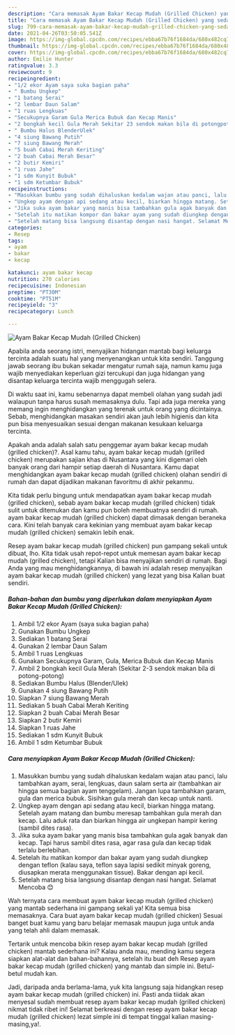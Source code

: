 ```yaml
---
description: "Cara memasak Ayam Bakar Kecap Mudah (Grilled Chicken) yang sedap dan Mudah Dibuat"
title: "Cara memasak Ayam Bakar Kecap Mudah (Grilled Chicken) yang sedap dan Mudah Dibuat"
slug: 799-cara-memasak-ayam-bakar-kecap-mudah-grilled-chicken-yang-sedap-dan-mudah-dibuat
date: 2021-04-26T03:50:05.541Z
image: https://img-global.cpcdn.com/recipes/ebba67b76f1684da/680x482cq70/ayam-bakar-kecap-mudah-grilled-chicken-foto-resep-utama.jpg
thumbnail: https://img-global.cpcdn.com/recipes/ebba67b76f1684da/680x482cq70/ayam-bakar-kecap-mudah-grilled-chicken-foto-resep-utama.jpg
cover: https://img-global.cpcdn.com/recipes/ebba67b76f1684da/680x482cq70/ayam-bakar-kecap-mudah-grilled-chicken-foto-resep-utama.jpg
author: Emilie Hunter
ratingvalue: 3.3
reviewcount: 9
recipeingredient:
- "1/2 ekor Ayam saya suka bagian paha"
- " Bumbu Ungkep"
- "1 batang Serai"
- "2 lembar Daun Salam"
- "1 ruas Lengkuas"
- "Secukupnya Garam Gula Merica Bubuk dan Kecap Manis"
- "2 bongkah kecil Gula Merah Sekitar 23 sendok makan bila di potongpotong"
- " Bumbu Halus BlenderUlek"
- "4 siung Bawang Putih"
- "7 siung Bawang Merah"
- "5 buah Cabai Merah Keriting"
- "2 buah Cabai Merah Besar"
- "2 butir Kemiri"
- "1 ruas Jahe"
- "1 sdm Kunyit Bubuk"
- "1 sdm Ketumbar Bubuk"
recipeinstructions:
- "Masukkan bumbu yang sudah dihaluskan kedalam wajan atau panci, lalu tambahkan ayam, serai, lengkuas, daun salam serta air (tambahkan air hingga semua bagian ayam tenggelam). Jangan lupa tambahkan garam, gula dan merica bubuk. Sisihkan gula merah dan kecap untuk nanti."
- "Ungkep ayam dengan api sedang atau kecil, biarkan hingga matang. Setelah ayam matang dan bumbu meresap tambahkan gula merah dan kecap. Lalu aduk rata dan biarkan hingga air ungkepan hampir kering (sambil dites rasa)."
- "Jika suka ayam bakar yang manis bisa tambahkan gula agak banyak dan kecap. Tapi harus sambil dites rasa, agar rasa gula dan kecap tidak terlalu berlebihan."
- "Setelah itu matikan kompor dan bakar ayam yang sudah diungkep dengan teflon (kalau saya, teflon saya lapisi sedikit minyak goreng, diusapkan merata menggunakan tissue). Bakar dengan api kecil."
- "Setelah matang bisa langsung disantap dengan nasi hangat. Selamat Mencoba 😊"
categories:
- Resep
tags:
- ayam
- bakar
- kecap

katakunci: ayam bakar kecap 
nutrition: 270 calories
recipecuisine: Indonesian
preptime: "PT30M"
cooktime: "PT51M"
recipeyield: "3"
recipecategory: Lunch

---
```



![Ayam Bakar Kecap Mudah (Grilled Chicken)](https://img-global.cpcdn.com/recipes/ebba67b76f1684da/680x482cq70/ayam-bakar-kecap-mudah-grilled-chicken-foto-resep-utama.jpg)

Apabila anda seorang istri, menyajikan hidangan mantab bagi keluarga tercinta adalah suatu hal yang menyenangkan untuk kita sendiri. Tanggung jawab seorang ibu bukan sekadar mengatur rumah saja, namun kamu juga wajib menyediakan keperluan gizi tercukupi dan juga hidangan yang disantap keluarga tercinta wajib menggugah selera.

Di waktu  saat ini, kamu sebenarnya dapat membeli olahan yang sudah jadi walaupun tanpa harus susah memasaknya dulu. Tapi ada juga mereka yang memang ingin menghidangkan yang terenak untuk orang yang dicintainya. Sebab, menghidangkan masakan sendiri akan jauh lebih higienis dan kita pun bisa menyesuaikan sesuai dengan makanan kesukaan keluarga tercinta. 



Apakah anda adalah salah satu penggemar ayam bakar kecap mudah (grilled chicken)?. Asal kamu tahu, ayam bakar kecap mudah (grilled chicken) merupakan sajian khas di Nusantara yang kini digemari oleh banyak orang dari hampir setiap daerah di Nusantara. Kamu dapat menghidangkan ayam bakar kecap mudah (grilled chicken) olahan sendiri di rumah dan dapat dijadikan makanan favoritmu di akhir pekanmu.

Kita tidak perlu bingung untuk mendapatkan ayam bakar kecap mudah (grilled chicken), sebab ayam bakar kecap mudah (grilled chicken) tidak sulit untuk ditemukan dan kamu pun boleh membuatnya sendiri di rumah. ayam bakar kecap mudah (grilled chicken) dapat dimasak dengan beraneka cara. Kini telah banyak cara kekinian yang membuat ayam bakar kecap mudah (grilled chicken) semakin lebih enak.

Resep ayam bakar kecap mudah (grilled chicken) pun gampang sekali untuk dibuat, lho. Kita tidak usah repot-repot untuk memesan ayam bakar kecap mudah (grilled chicken), tetapi Kalian bisa menyajikan sendiri di rumah. Bagi Anda yang mau menghidangkannya, di bawah ini adalah resep menyajikan ayam bakar kecap mudah (grilled chicken) yang lezat yang bisa Kalian buat sendiri.

<!--inarticleads1-->

##### Bahan-bahan dan bumbu yang diperlukan dalam menyiapkan Ayam Bakar Kecap Mudah (Grilled Chicken):

1. Ambil 1/2 ekor Ayam (saya suka bagian paha)
1. Gunakan  Bumbu Ungkep
1. Sediakan 1 batang Serai
1. Gunakan 2 lembar Daun Salam
1. Ambil 1 ruas Lengkuas
1. Gunakan Secukupnya Garam, Gula, Merica Bubuk dan Kecap Manis
1. Ambil 2 bongkah kecil Gula Merah (Sekitar 2-3 sendok makan bila di potong-potong)
1. Sediakan  Bumbu Halus (Blender/Ulek)
1. Gunakan 4 siung Bawang Putih
1. Siapkan 7 siung Bawang Merah
1. Sediakan 5 buah Cabai Merah Keriting
1. Siapkan 2 buah Cabai Merah Besar
1. Siapkan 2 butir Kemiri
1. Siapkan 1 ruas Jahe
1. Sediakan 1 sdm Kunyit Bubuk
1. Ambil 1 sdm Ketumbar Bubuk




<!--inarticleads2-->

##### Cara menyiapkan Ayam Bakar Kecap Mudah (Grilled Chicken):

1. Masukkan bumbu yang sudah dihaluskan kedalam wajan atau panci, lalu tambahkan ayam, serai, lengkuas, daun salam serta air (tambahkan air hingga semua bagian ayam tenggelam). Jangan lupa tambahkan garam, gula dan merica bubuk. Sisihkan gula merah dan kecap untuk nanti.
1. Ungkep ayam dengan api sedang atau kecil, biarkan hingga matang. Setelah ayam matang dan bumbu meresap tambahkan gula merah dan kecap. Lalu aduk rata dan biarkan hingga air ungkepan hampir kering (sambil dites rasa).
1. Jika suka ayam bakar yang manis bisa tambahkan gula agak banyak dan kecap. Tapi harus sambil dites rasa, agar rasa gula dan kecap tidak terlalu berlebihan.
1. Setelah itu matikan kompor dan bakar ayam yang sudah diungkep dengan teflon (kalau saya, teflon saya lapisi sedikit minyak goreng, diusapkan merata menggunakan tissue). Bakar dengan api kecil.
1. Setelah matang bisa langsung disantap dengan nasi hangat. Selamat Mencoba 😊




Wah ternyata cara membuat ayam bakar kecap mudah (grilled chicken) yang mantab sederhana ini gampang sekali ya! Kita semua bisa memasaknya. Cara buat ayam bakar kecap mudah (grilled chicken) Sesuai banget buat kamu yang baru belajar memasak maupun juga untuk anda yang telah ahli dalam memasak.

Tertarik untuk mencoba bikin resep ayam bakar kecap mudah (grilled chicken) mantab sederhana ini? Kalau anda mau, mending kamu segera siapkan alat-alat dan bahan-bahannya, setelah itu buat deh Resep ayam bakar kecap mudah (grilled chicken) yang mantab dan simple ini. Betul-betul mudah kan. 

Jadi, daripada anda berlama-lama, yuk kita langsung saja hidangkan resep ayam bakar kecap mudah (grilled chicken) ini. Pasti anda tiidak akan menyesal sudah membuat resep ayam bakar kecap mudah (grilled chicken) nikmat tidak ribet ini! Selamat berkreasi dengan resep ayam bakar kecap mudah (grilled chicken) lezat simple ini di tempat tinggal kalian masing-masing,ya!.


